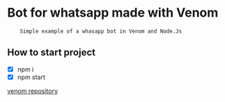 
# Bot for whatsapp made with Venom 
```
    Simple example of a whasapp bot in Venom and Node.Js
```



## How to start project

- [x] npm i
- [x] npm start

 [venom repository](https://github.com/orkestral/venom)
